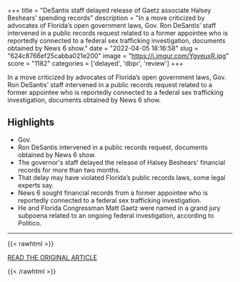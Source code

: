 +++
title = "DeSantis staff delayed release of Gaetz associate Halsey Beshears’ spending records"
description = "In a move criticized by advocates of Florida’s open government laws, Gov. Ron DeSantis’ staff intervened in a public records request related to a former appointee who is reportedly connected to a federal sex trafficking investigation, documents obtained by News 6 show."
date = "2022-04-05 18:16:58"
slug = "624c8766ef25cabba021e200"
image = "https://i.imgur.com/YgyeuxR.jpg"
score = "1182"
categories = ['delayed', 'dbpr', 'review']
+++

In a move criticized by advocates of Florida’s open government laws, Gov. Ron DeSantis’ staff intervened in a public records request related to a former appointee who is reportedly connected to a federal sex trafficking investigation, documents obtained by News 6 show.

## Highlights

- Gov.
- Ron DeSantis intervened in a public records request, documents obtained by News 6 show.
- The governor's staff delayed the release of Halsey Beshears' financial records for more than two months.
- That delay may have violated Florida’s public records laws, some legal experts say.
- News 6 sought financial records from a former appointee who is reportedly connected to a federal sex trafficking investigation.
- He and Florida Congressman Matt Gaetz were named in a grand jury subpoena related to an ongoing federal investigation, according to Politico.

---

{{< rawhtml >}}
  <p class="article-category">
    <a target="_blank" href="https://www.clickorlando.com/news/local/2022/04/04/desantis-staff-delays-release-of-gaetz-associate-halsey-beshears-spending-records/?outputType=amp">READ THE ORIGINAL ARTICLE</a>
  </p>
{{< /rawhtml >}}
